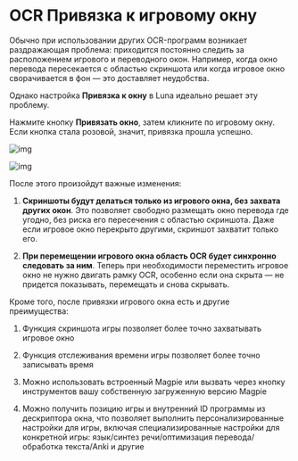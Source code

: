 # OCR Привязка к игровому окну

Обычно при использовании других OCR-программ возникает раздражающая проблема: приходится постоянно следить за расположением игрового и переводного окон. Например, когда окно перевода пересекается с областью скриншота или когда игровое окно сворачивается в фон — это доставляет неудобства.

Однако настройка **Привязка к окну** в Luna идеально решает эту проблему.

Нажмите кнопку **Привязать окно**, затем кликните по игровому окну. Если кнопка стала розовой, значит, привязка прошла успешно.

![img](https://image.lunatranslator.org/zh/gooduseocr/bind.png)

![img](https://image.lunatranslator.org/zh/gooduseocr/bindok.png)

После этого произойдут важные изменения:

1. **Скриншоты будут делаться только из игрового окна, без захвата других окон**. Это позволяет свободно размещать окно перевода где угодно, без риска его пересечения с областью скриншота. Даже если игровое окно перекрыто другими, скриншот захватит только его.

2. **При перемещении игрового окна область OCR будет синхронно следовать за ним**. Теперь при необходимости переместить игровое окно не нужно двигать рамку OCR, особенно если она скрыта — не придется показывать, перемещать и снова скрывать.


Кроме того, после привязки игрового окна есть и другие преимущества:

1. Функция скриншота игры позволяет более точно захватывать игровое окно

2. Функция отслеживания времени игры позволяет более точно записывать время

3. Можно использовать встроенный Magpie или вызвать через кнопку инструментов вашу собственную загруженную версию Magpie

4. Можно получить позицию игры и внутренний ID программы из дескриптора окна, что позволяет выполнить персонализированные настройки для игры, включая специализированные настройки для конкретной игры: язык/синтез речи/оптимизация перевода/обработка текста/Anki и другие

